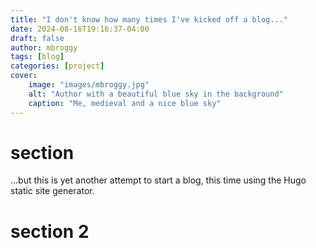 ```yaml
---
title: "I don't know how many times I've kicked off a blog..."
date: 2024-08-16T19:16:37-04:00
draft: false
author: mbroggy
tags: [blog]
categories: [project]
cover:
    image: "images/mbroggy.jpg"
    alt: "Author with a beautiful blue sky in the background"
    caption: "Me, medieval and a nice blue sky"
---
```


# section

...but this is yet another attempt to start a blog, this time using the Hugo static site generator.

# section 2